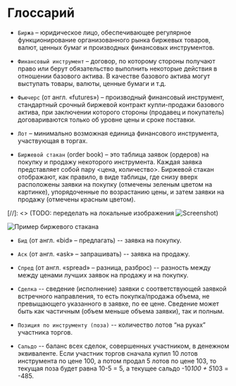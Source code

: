# Глоссарий

<a id="exchange"></a>
 - `Биржа` – юридическое лицо, обеспечивающее регулярное функционирование организованного рынка биржевых товаров, валют, ценных бумаг и производных финансовых инструментов.

<a id="instrument"></a>
 - `Финансовый инструмент` – договор, по которому стороны получают право или берут обязательство выполнить некоторые действия в отношении базового актива. В качестве базового актива могут выступать товары, валюты, ценные бумаги и т.д.

<a id="futures"></a>
 - `Фьючерс` (от англ. «futures») – производный финансовый инструмент, стандартный срочный биржевой контракт купли-продажи базового актива, при заключении которого стороны (продавец и покупатель) договариваются только об уровне цены и сроке поставки.

<a id="lot"></a>
 - `Лот` – минимально возможная единица финансового инструмента, участвующая в торгах.

<a id="order_book"></a>
 - `Биржевой стакан` (order book) – это таблица заявок (ордеров) на покупку и продажу некоторого инструмента. Каждая заявка представляет собой пару <цена, количество>. Биржевой стакан отображают, как правило, в виде таблицы, где снизу вверх расположены заявки на покупку (отмечены зеленым цветом на картинке), упорядоченные по возрастанию цены, и затем заявки на продажу (отмечены красным цветом).

[//]: <> (TODO: переделать на локальные изображения ![Screenshot](img/screenshot.png))

 ![Пример биржевого стакана](https://lh3.googleusercontent.com/-7zoLF19MUvg/VhuzYkV7XqI/AAAAAAAAAB4/aVn8CIDKaLQ/s0/order_book_example.png "Пример биржевого стакана")

<a id="bid"></a>
 - `Бид` (от англ. «bid» – предлагать) -- заявка на покупку.

<a id="ask"></a>
 - `Аск` (от англ. «ask» – запрашивать) -- заявка на продажу.

<a id="spred"></a>
 - `Спред` (от англ. «spread» – разница, разброс) -- разность между между ценами лучших заявок на продажу и на покупку.

<a id="deal"></a>
 - `Сделка` -- сведение (исполнение) заявки с соответствующей заявкой встречного направления, то есть покупка/продажа объема, не превыщающего указанного в заявке, по ее цене. Сведение может быть как частичным (объем меньше объема заявки), так и полным.

<a id="position"></a>
 - `Позиция по инструменту (поза)` -- количество лотов “на руках” участника торгов.

<a id="saldo"></a>
 - `Сальдо` -- баланс всех сделок, совершенных участником, в денежном эквиваленте. Если участник торгов сначала купил 10 лотов инструмента по цене 100, а потом продал 5 лотов по цене 103, то текущая поза будет равна 10-5 = 5, а текущее сальдо -10*100 + 5*103 = -485.
 
